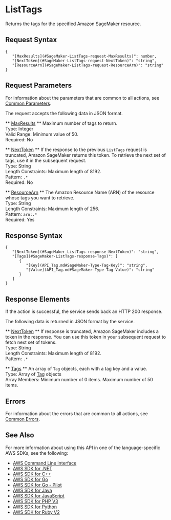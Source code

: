 # ListTags<a name="API_ListTags"></a>

Returns the tags for the specified Amazon SageMaker resource\.

## Request Syntax<a name="API_ListTags_RequestSyntax"></a>

```
{
   "[MaxResults](#SageMaker-ListTags-request-MaxResults)": number,
   "[NextToken](#SageMaker-ListTags-request-NextToken)": "string",
   "[ResourceArn](#SageMaker-ListTags-request-ResourceArn)": "string"
}
```

## Request Parameters<a name="API_ListTags_RequestParameters"></a>

For information about the parameters that are common to all actions, see [Common Parameters](CommonParameters.md)\.

The request accepts the following data in JSON format\.

 ** [MaxResults](#API_ListTags_RequestSyntax) **   <a name="SageMaker-ListTags-request-MaxResults"></a>
Maximum number of tags to return\.  
Type: Integer  
Valid Range: Minimum value of 50\.  
Required: No

 ** [NextToken](#API_ListTags_RequestSyntax) **   <a name="SageMaker-ListTags-request-NextToken"></a>
 If the response to the previous `ListTags` request is truncated, Amazon SageMaker returns this token\. To retrieve the next set of tags, use it in the subsequent request\.   
Type: String  
Length Constraints: Maximum length of 8192\.  
Pattern: `.*`   
Required: No

 ** [ResourceArn](#API_ListTags_RequestSyntax) **   <a name="SageMaker-ListTags-request-ResourceArn"></a>
The Amazon Resource Name \(ARN\) of the resource whose tags you want to retrieve\.  
Type: String  
Length Constraints: Maximum length of 256\.  
Pattern: `arn:.*`   
Required: Yes

## Response Syntax<a name="API_ListTags_ResponseSyntax"></a>

```
{
   "[NextToken](#SageMaker-ListTags-response-NextToken)": "string",
   "[Tags](#SageMaker-ListTags-response-Tags)": [ 
      { 
         "[Key](API_Tag.md#SageMaker-Type-Tag-Key)": "string",
         "[Value](API_Tag.md#SageMaker-Type-Tag-Value)": "string"
      }
   ]
}
```

## Response Elements<a name="API_ListTags_ResponseElements"></a>

If the action is successful, the service sends back an HTTP 200 response\.

The following data is returned in JSON format by the service\.

 ** [NextToken](#API_ListTags_ResponseSyntax) **   <a name="SageMaker-ListTags-response-NextToken"></a>
 If response is truncated, Amazon SageMaker includes a token in the response\. You can use this token in your subsequent request to fetch next set of tokens\.   
Type: String  
Length Constraints: Maximum length of 8192\.  
Pattern: `.*` 

 ** [Tags](#API_ListTags_ResponseSyntax) **   <a name="SageMaker-ListTags-response-Tags"></a>
An array of `Tag` objects, each with a tag key and a value\.  
Type: Array of [Tag](API_Tag.md) objects  
Array Members: Minimum number of 0 items\. Maximum number of 50 items\.

## Errors<a name="API_ListTags_Errors"></a>

For information about the errors that are common to all actions, see [Common Errors](CommonErrors.md)\.

## See Also<a name="API_ListTags_SeeAlso"></a>

For more information about using this API in one of the language\-specific AWS SDKs, see the following:
+  [AWS Command Line Interface](https://docs.aws.amazon.com/goto/aws-cli/sagemaker-2017-07-24/ListTags) 
+  [AWS SDK for \.NET](https://docs.aws.amazon.com/goto/DotNetSDKV3/sagemaker-2017-07-24/ListTags) 
+  [AWS SDK for C\+\+](https://docs.aws.amazon.com/goto/SdkForCpp/sagemaker-2017-07-24/ListTags) 
+  [AWS SDK for Go](https://docs.aws.amazon.com/goto/SdkForGoV1/sagemaker-2017-07-24/ListTags) 
+  [AWS SDK for Go \- Pilot](https://docs.aws.amazon.com/goto/SdkForGoPilot/sagemaker-2017-07-24/ListTags) 
+  [AWS SDK for Java](https://docs.aws.amazon.com/goto/SdkForJava/sagemaker-2017-07-24/ListTags) 
+  [AWS SDK for JavaScript](https://docs.aws.amazon.com/goto/AWSJavaScriptSDK/sagemaker-2017-07-24/ListTags) 
+  [AWS SDK for PHP V3](https://docs.aws.amazon.com/goto/SdkForPHPV3/sagemaker-2017-07-24/ListTags) 
+  [AWS SDK for Python](https://docs.aws.amazon.com/goto/boto3/sagemaker-2017-07-24/ListTags) 
+  [AWS SDK for Ruby V2](https://docs.aws.amazon.com/goto/SdkForRubyV2/sagemaker-2017-07-24/ListTags) 